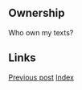 
## Ownership
Who own my texts?

## Links
[Previous post](http://constpetrov.github.io/blog4)
[Index](http://constpetrov.github.io/index)
